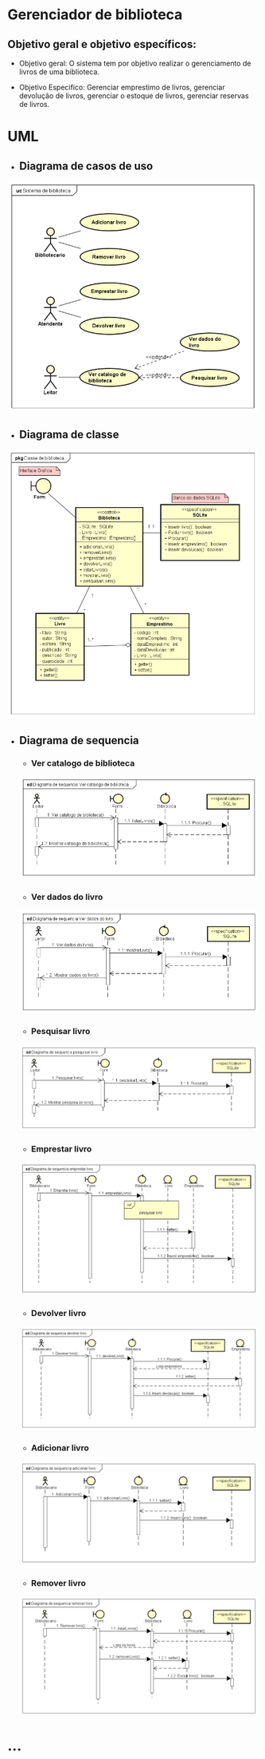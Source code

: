 # **Gerenciador de biblioteca**

## Objetivo geral e objetivo específicos:

- Objetivo geral: O sistema tem por objetivo realizar o gerenciamento de livros de uma biblioteca.

- Objetivo Especifico: Gerenciar emprestimo de livros, gerenciar devolução de livros, gerenciar o estoque de livros, gerenciar reservas de livros.

# UML

- ## Diagrama de casos de uso

![](/Asta/DiagramaCasoUso.png)

- ## Diagrama de classe

![](/Asta/DiagramaClasse.png)

- ## Diagrama de sequencia

    - ### Ver catalogo de biblioteca

    ![](/Asta/DiagramaSequenciaVerCatalogoBiblioteca.png)
    
    - ### Ver dados do livro
    ![](/Asta/DiagramaSequenciaVerDadosLivro.png)

    - ### Pesquisar livro
    ![](/Asta/DiagramaSequenciaPesquisarLivro.png)

    - ### Emprestar livro
    ![](/Asta/DiagramaSequenciaEmprestarLivro.png)

    - ### Devolver livro
    ![](/Asta/DiagramaSequenciaDevolverLivro.png)

    - ### Adicionar livro
    ![](/Asta/DiagramaSequenciaAdicionarLivro.png)

    - ### Remover livro
    ![](/Asta/DiagramaSequenciaRemoverLivro.png)

# **...**